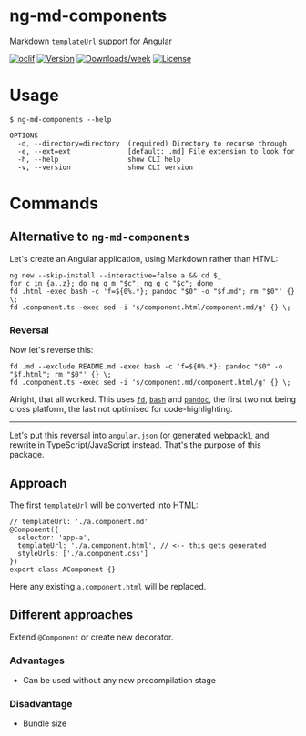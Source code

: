 ng-md-components
================

Markdown `templateUrl` support for Angular

[![oclif](https://img.shields.io/badge/cli-oclif-brightgreen.svg)](https://oclif.io)
[![Version](https://img.shields.io/npm/v/ng-md-components.svg)](https://npmjs.org/package/ng-md-components)
[![Downloads/week](https://img.shields.io/npm/dw/ng-md-components.svg)](https://npmjs.org/package/ng-md-components)
[![License](https://img.shields.io/npm/l/ng-md-components.svg)](https://github.com/SamuelMarks/ng-md-components/blob/master/package.json)

<!-- toc -->
# Usage

    $ ng-md-components --help

    OPTIONS
      -d, --directory=directory  (required) Directory to recurse through
      -e, --ext=ext              [default: .md] File extension to look for
      -h, --help                 show CLI help
      -v, --version              show CLI version

# Commands
<!-- commands -->


## Alternative to `ng-md-components`

Let's create an Angular application, using Markdown rather than HTML:

    ng new --skip-install --interactive=false a && cd $_
    for c in {a..z}; do ng g m "$c"; ng g c "$c"; done
    fd .html -exec bash -c 'f=${0%.*}; pandoc "$0" -o "$f.md"; rm "$0"' {} \;
    fd .component.ts -exec sed -i 's/component.html/component.md/g' {} \;

### Reversal

Now let's reverse this:

    fd .md --exclude README.md -exec bash -c 'f=${0%.*}; pandoc "$0" -o "$f.html"; rm "$0"' {} \;
    fd .component.ts -exec sed -i 's/component.md/component.html/g' {} \;

Alright, that all worked. This uses [`fd`](https://github.com/sharkdp/fd), [`bash`](https://www.gnu.org/software/bash) and [`pandoc`](https://pandoc.org), the first two not being cross platform, the last not optimised for code-highlighting.

---

Let's put this reversal into `angular.json` (or generated webpack), and rewrite in TypeScript/JavaScript instead. That's the purpose of this package.

## Approach
The first `templateUrl` will be converted into HTML:

    // templateUrl: './a.component.md'
    @Component({
      selector: 'app-a',
      templateUrl: './a.component.html', // <-- this gets generated
      styleUrls: ['./a.component.css']
    })
    export class AComponent {}

Here any existing `a.component.html` will be replaced.

## Different approaches

Extend `@Component` or create new decorator.

### Advantages
- Can be used without any new precompilation stage

### Disadvantage
- Bundle size
